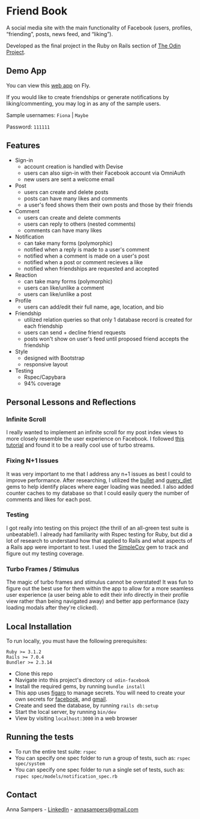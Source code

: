 # Friend Book

A social media site with the main functionality of Facebook (users, profiles, “friending”, posts, news feed, and “liking”).

Developed as the final project in the Ruby on Rails section of [The Odin Project](https://www.theodinproject.com/lessons/ruby-on-rails-rails-final-project).

## Demo App
You can view this [web app](https://friendbook.fly.dev/users/sign_in) on Fly.

If you would like to create friendships or generate notifications by liking/commenting, you may log in as any of the sample users. 

Sample usernames:
`Fiona`   |   `Maybe`   

Password: `111111`

## Features
- Sign-in
  - account creation is handled with Devise
  - users can also sign-in with their Facebook account via OmniAuth
  - new users are sent a welcome email 
- Post
  - users can create and delete posts
  - posts can have many likes and comments 
  - a user's feed shows them their own posts and those by their friends 
- Comment
  - users can create and delete comments
  - users can reply to others (nested comments)
  - comments can have many likes
- Notification
  - can take many forms (polymorphic)
  - notified when a reply is made to a user's comment
  - notified when a comment is made on a user's post
  - notified when a post or comment recieves a like
  - notified when friendships are requested and accepted
- Reaction
  - can take many forms (polymorphic)
  - users can like/unlike a comment
  - users can like/unlike a post
- Profile
  - users can add/edit their full name, age, location, and bio
- Friendship
  - utilized relation queries so that only 1 database record is created for each friendship
  - users can send + decline friend requests 
  - posts won't show on user's feed until proposed friend accepts the friendship
- Style
  - designed with Bootstrap
  - responsive layout
- Testing
  - Rspec/Capybara
  - 94% coverage

## Personal Lessons and Reflections
  ### Infinite Scroll
  I really wanted to implement an infinite scroll for my post index views to more closely resemble the user experience on Facebook. I 
  followed [this tutorial](https://www.colby.so/posts/infinite-scroll-with-turbo-streams-and-stimulus) and found it to be a really cool use of turbo streams. 
  ### Fixing N+1 Issues 
  It was very important to me that I address any n+1 issues as best I could to improve performance. After researching, I utilized the [bullet](https://github.com/flyerhzm/bullet) and [query_diet](https://github.com/makandra/query_diet) gems to
  help identify places where eager loading was needed. I also added counter caches to my database so that I could easily
  query the number of comments and likes for each post.
  ### Testing
  I got really into testing on this project (the thrill of an all-green test suite is unbeatable!). I already had familiarity 
  with Rspec testing for Ruby, but did a lot of research to understand how that applied to Rails and what aspects of a Rails app
  were important to test. I used the [SimpleCov](https://github.com/simplecov-ruby/simplecov) gem to track and figure out my testing coverage.
  ### Turbo Frames / Stimulus
  The magic of turbo frames and stimulus cannot be overstated! It was fun to figure out the best use for them within the app to 
  allow for a more seamless user experience (a user being able to edit their info directly in their profile view rather than being navigated away) and better app performance (lazy loading modals after they're clicked).

## Local Installation
To run locally, you must have the following prerequisites:
```
Ruby >= 3.1.2
Rails >= 7.0.4
Bundler >= 2.3.14
```
- Clone this repo
- Navigate into this project's directory `cd odin-facebook`
- Install the required gems, by running `bundle install`
- This app uses [figaro](https://github.com/laserlemon/figaro) to manage secrets. You will need to create your own secrets for [facebook](https://developers.facebook.com/docs/development#register), and [gmail](https://guides.rubyonrails.org/action_mailer_basics.html#action-mailer-configuration-for-gmail).
- Create and seed the database, by running `rails db:setup`
- Start the local server, by running `bin/dev`
- View by visiting `localhost:3000` in a web browser

## Running the tests
- To run the entire test suite:  `rspec`
- You can specify one spec folder to run a group of tests, such as:  `rspec spec/system`
- You can specify one spec folder to run a single set of tests, such as:  `rspec spec/models/notification_spec.rb`

## Contact
Anna Sampers - [LinkedIn](https://linkedin.com/in/anna-sampers) - annasampers@gmail.com
